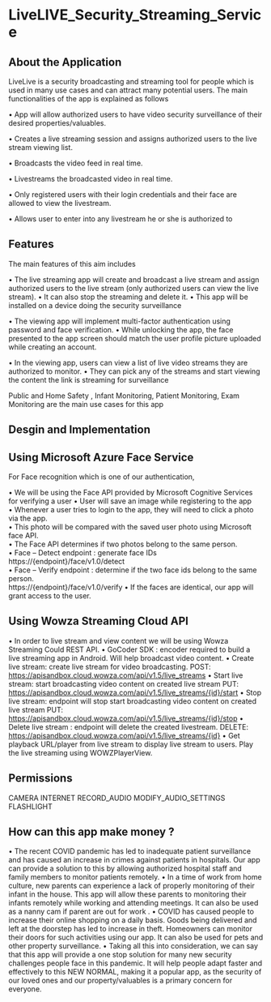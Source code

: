 # LiveLIVE_Security_Streaming_Service

## About the Application

LiveLive is a security broadcasting and streaming tool for people which is used in many use cases and can attract many potential users. The main functionalities of the app is explained as follows

• App will allow authorized users to have video
security surveillance of their desired
properties/valuables.

• Creates a live streaming session and assigns
authorized users to the live stream viewing list.

• Broadcasts the video feed in real time.

• Livestreams the broadcasted video in real time.

• Only registered users with their login
credentials and their face are allowed to view
the livestream.

• Allows user to enter into any livestream he or
she is authorized to

## Features

The main features of this aim includes

• The live streaming app will create and broadcast a live stream and assign
authorized users to the live stream (only authorized users can view the live
stream).
• It can also stop the streaming and delete it.
• This app will be installed on a device doing the security surveillance

• The viewing app will implement multi-factor authentication using password
and face verification.
• While unlocking the app, the face presented to the app screen should
match the user profile picture uploaded while creating an account.

• In the viewing app, users can view a list of live video streams they are
authorized to monitor.
• They can pick any of the streams and start viewing the content the link is
streaming for surveillance

Public and Home Safety , Infant Monitoring, Patient Monitoring, Exam Monitoring are the main use cases for this app

## Desgin and Implementation

## Using Microsoft Azure Face Service

For Face recognition which is one of our authentication,

• We will be using the Face API provided by
Microsoft Cognitive Services for verifying a user
• User will save an image while registering to the
app <br/>
• Whenever a user tries to login to the app, they
will need to click a photo via the app. <br/>
• This photo will be compared with the saved user
photo using Microsoft face API. <br/>
• The Face API determines if two photos belong to
the same person. <br/>
• Face – Detect endpoint : generate face IDs
https://{endpoint}/face/v1.0/detect <br/>
• Face – Verify endpoint : determine if the two face
ids belong to the same person. <br/>
https://{endpoint}/face/v1.0/verify
• If the faces are identical, our app will grant
access to the user. <br/>

## Using Wowza Streaming Cloud API

• In order to live stream and view content we will be using
Wowza Streaming Could REST API.
• GoCoder SDK : encoder required to build a live streaming
app in Android. Will help broadcast video content.
• Create live stream: create live stream for video
broadcasting.
POST: https://apisandbox.cloud.wowza.com/api/v1.5/live_streams
• Start live stream: start broadcasting video content on
created live stream
PUT: https://apisandbox.cloud.wowza.com/api/v1.5/live_streams/{id}/start
• Stop live stream: endpoint will stop start broadcasting video
content on created live stream
PUT: https://apisandbox.cloud.wowza.com/api/v1.5/live_streams/{id}/stop
• Delete live stream : endpoint will delete the created
livestream.
DELETE: https://apisandbox.cloud.wowza.com/api/v1.5/live_streams/{id}
• Get playback URL/player from live stream to display live
stream to users. Play the live streaming using
WOWZPlayerView. 

## Permissions

CAMERA
INTERNET
RECORD_AUDIO
MODIFY_AUDIO_SETTINGS
FLASHLIGHT


## How can this app make money ?

• The recent COVID pandemic has led to inadequate patient surveillance and has caused an increase in
crimes against patients in hospitals. Our app can provide a solution to this by allowing authorized hospital
staff and family members to monitor patients remotely.
• In a time of work from home culture, new parents can experience a lack of properly monitoring of their
infant in the house. This app will allow these parents to monitoring their infants remotely while working and
attending meetings. It can also be used as a nanny cam if parent are out for work
.
• COVID has caused people to increase their online shopping on a daily basis. Goods being delivered and left
at the doorstep has led to increase in theft. Homeowners can monitor their doors for such activities using our
app. It can also be used for pets and other property surveillance.
• Taking all this into consideration, we can say that this app will provide a one stop solution for many new
security challenges people face in this pandemic. It will help people adapt faster and effectively to this NEW
NORMAL, making it a popular app, as the security of our loved ones and our property/valuables is a primary
concern for everyone.


